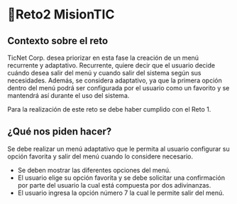 # 🚀Reto2 MisionTIC
## Contexto sobre el reto
TicNet Corp. desea priorizar en esta fase la creación de un menú recurrente y adaptativo. Recurrente, quiere decir que el usuario decide cuándo desea salir del menú y cuando salir del sistema según sus necesidades. Además, se considera adaptativo, ya que la primera opción dentro del menú podrá ser configurada por el usuario como un favorito y se mantendrá así durante el uso del sistema.

Para la realización de este reto se debe haber cumplido con el Reto 1.
## ¿Qué nos piden hacer?
Se debe realizar un menú adaptativo que le permita al usuario configurar su opción favorita y salir del menú cuando lo considere necesario.
- Se deben mostrar las diferentes opciones del menú.
- El usuario elige su opción favorita y se debe solicitar una confirmación por parte del usuario la cual está compuesta por dos adivinanzas.
- El usuario ingresa la opción número 7 la cual le permite salir del menú.

